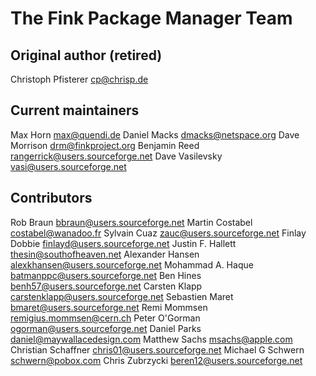 The Fink Package Manager Team
=============================

Original author (retired)
-------------------------
Christoph Pfisterer <cp@chrisp.de>

Current maintainers
------------------
Max Horn <max@quendi.de>
Daniel Macks <dmacks@netspace.org>
Dave Morrison <drm@finkproject.org>
Benjamin Reed <rangerrick@users.sourceforge.net>
Dave Vasilevsky  <vasi@users.sourceforge.net>

Contributors
------------
Rob Braun <bbraun@users.sourceforge.net>
Martin Costabel <costabel@wanadoo.fr>
Sylvain Cuaz <zauc@users.sourceforge.net>
Finlay Dobbie <finlayd@users.sourceforge.net>
Justin F. Hallett <thesin@southofheaven.net>
Alexander Hansen  <alexkhansen@users.sourceforge.net>
Mohammad A. Haque  <batmanppc@users.sourceforge.net>
Ben Hines <benh57@users.sourceforge.net>
Carsten Klapp <carstenklapp@users.sourceforge.net>
Sebastien Maret <bmaret@users.sourceforge.net>
Remi Mommsen <remigius.mommsen@cern.ch>
Peter O'Gorman <ogorman@users.sourceforge.net>
Daniel Parks <daniel@maywallacedesign.com>
Matthew Sachs <msachs@apple.com>
Christian Schaffner <chris01@users.sourceforge.net>
Michael G Schwern <schwern@pobox.com>
Chris Zubrzycki <beren12@users.sourceforge.net>

